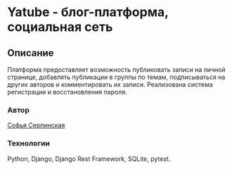 # Yatube - блог-платформа, социальная сеть

## Описание

Платформа предоставляет возможность публиковать записи на личной странице, добавлять публикации в группы по темам, подписываться на других авторов и комментировать их записи.
Реализована система регистрации и восстановления пароля.

### Автор

[Софья Серпинская](https://github.com/sofyaserpinskaya)

### Технологии

Python, Django, Django Rest Framework, SQLite, pytest.
